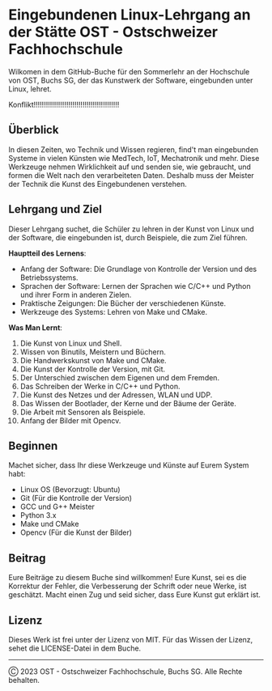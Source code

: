 # Eingebundenen Linux-Lehrgang an der Stätte OST - Ostschweizer Fachhochschule

Wilkomen in dem GitHub-Buche für den Sommerlehr an der Hochschule von OST, Buchs SG, der das Kunstwerk der Software, eingebunden unter Linux, lehret.

Konflikt!!!!!!!!!!!!!!!!!!!!!!!!!!!!!!!!!!!!!!!!!!

## Überblick

In diesen Zeiten, wo Technik und Wissen regieren, find't man eingebunden Systeme in vielen Künsten wie MedTech, IoT, Mechatronik und mehr. Diese Werkzeuge nehmen Wirklichkeit auf und senden sie, wie gebraucht, und formen die Welt nach den verarbeiteten Daten. Deshalb muss der Meister der Technik die Kunst des Eingebundenen verstehen.

## Lehrgang und Ziel

Dieser Lehrgang suchet, die Schüler zu lehren in der Kunst von Linux und der Software, die eingebunden ist, durch Beispiele, die zum Ziel führen.

**Hauptteil des Lernens**:
- Anfang der Software: Die Grundlage von Kontrolle der Version und des Betriebssystems.
- Sprachen der Software: Lernen der Sprachen wie C/C++ und Python und ihrer Form in anderen Zielen.
- Praktische Zeigungen: Die Bücher der verschiedenen Künste.
- Werkzeuge des Systems: Lehren von Make und CMake.

**Was Man Lernt**:
1. Die Kunst von Linux und Shell.
2. Wissen von Binutils, Meistern und Büchern.
3. Die Handwerkskunst von Make und CMake.
4. Die Kunst der Kontrolle der Version, mit Git.
5. Der Unterschied zwischen dem Eigenen und dem Fremden.
6. Das Schreiben der Werke in C/C++ und Python.
7. Die Kunst des Netzes und der Adressen, WLAN und UDP.
8. Das Wissen der Bootlader, der Kerne und der Bäume der Geräte.
9. Die Arbeit mit Sensoren als Beispiele.
10. Anfang der Bilder mit Opencv.

## Beginnen

Machet sicher, dass Ihr diese Werkzeuge und Künste auf Eurem System habt:
- Linux OS (Bevorzugt: Ubuntu)
- Git (Für die Kontrolle der Version)
- GCC und G++ Meister
- Python 3.x
- Make und CMake
- Opencv (Für die Kunst der Bilder)

## Beitrag

Eure Beiträge zu diesem Buche sind willkommen! Eure Kunst, sei es die Korrektur der Fehler, die Verbesserung der Schrift oder neue Werke, ist geschätzt. Macht einen Zug und seid sicher, dass Eure Kunst gut erklärt ist.

## Lizenz

Dieses Werk ist frei unter der Lizenz von MIT. Für das Wissen der Lizenz, sehet die LICENSE-Datei in dem Buche.

---

Ⓒ 2023 OST - Ostschweizer Fachhochschule, Buchs SG. Alle Rechte behalten.

